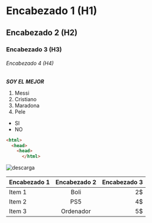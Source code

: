 # Encabezado 1 (H1)
## Encabezado 2 (H2)
### Encabezado 3 (H3)
###### Encabezado 4 (H4)

*__SOY EL__*
*__MEJOR__*

1. Messi
2. Cristiano
3. Maradona
4. Pele


* SI
* NO

```html
<html>
  <head>
    <head>
      </html>
````
![descarga](https://user-images.githubusercontent.com/113420749/191208627-528ef5cb-127e-44f7-9d39-6a64db165392.jpg)

| Encabezado 1 | Encabezado 2 | Encabezado 3 |
| ------------ | :----------: | -----------: |
| Item 1 | Boli | 2$ |
| Item 2 | PS5 | 4$ |
| Item 3 | Ordenador | 5$ |

